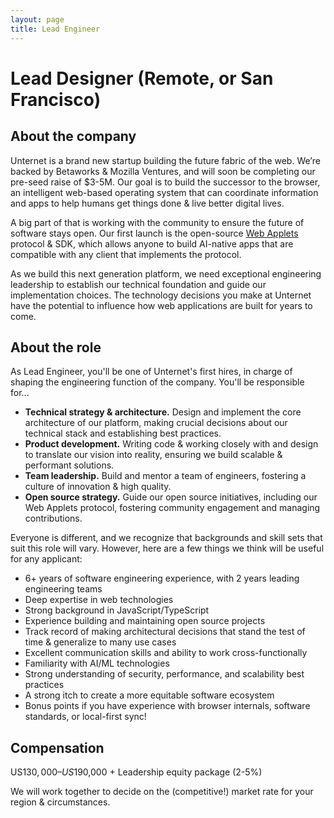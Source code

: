 ```yaml
---
layout: page
title: Lead Engineer
---
```


# Lead Designer (Remote, or San Francisco)

## About the company

Unternet is a brand new startup building the future fabric of the web. We’re backed by Betaworks & Mozilla Ventures, and will soon be completing our pre-seed raise of $3-5M. Our goal is to build the successor to the browser, an intelligent web-based operating system that can coordinate information and apps to help humans get things done & live better digital lives.

A big part of that is working with the community to ensure the future of software stays open. Our first launch is the open-source [Web Applets](https://github.com/unternet-co/web-applets/) protocol & SDK, which allows anyone to build AI-native apps that are compatible with any client that implements the protocol.

As we build this next generation platform, we need exceptional engineering leadership to establish our technical foundation and guide our implementation choices. The technology decisions you make at Unternet have the potential to influence how web applications are built for years to come.

## About the role

As Lead Engineer, you'll be one of Unternet's first hires, in charge of shaping the engineering function of the company. You'll be responsible for...

- **Technical strategy & architecture.** Design and implement the core architecture of our platform, making crucial decisions about our technical stack and establishing best practices.
- **Product development.** Writing code & working closely with and design to translate our vision into reality, ensuring we build scalable & performant solutions.
- **Team leadership.** Build and mentor a team of engineers, fostering a culture of innovation & high quality.
- **Open source strategy.** Guide our open source initiatives, including our Web Applets protocol, fostering community engagement and managing contributions.

Everyone is different, and we recognize that backgrounds and skill sets that suit this role will vary. However, here are a few things we think will be useful for any applicant:

- 6+ years of software engineering experience, with 2 years leading engineering teams
- Deep expertise in web technologies
- Strong background in JavaScript/TypeScript
- Experience building and maintaining open source projects
- Track record of making architectural decisions that stand the test of time & generalize to many use cases
- Excellent communication skills and ability to work cross-functionally
- Familiarity with AI/ML technologies
- Strong understanding of security, performance, and scalability best practices
- A strong itch to create a more equitable software ecosystem
- Bonus points if you have experience with browser internals, software standards, or local-first sync!

## Compensation

US$130,000 – US$190,000 + Leadership equity package (2-5%)

We will work together to decide on the (competitive!) market rate for your region & circumstances.
